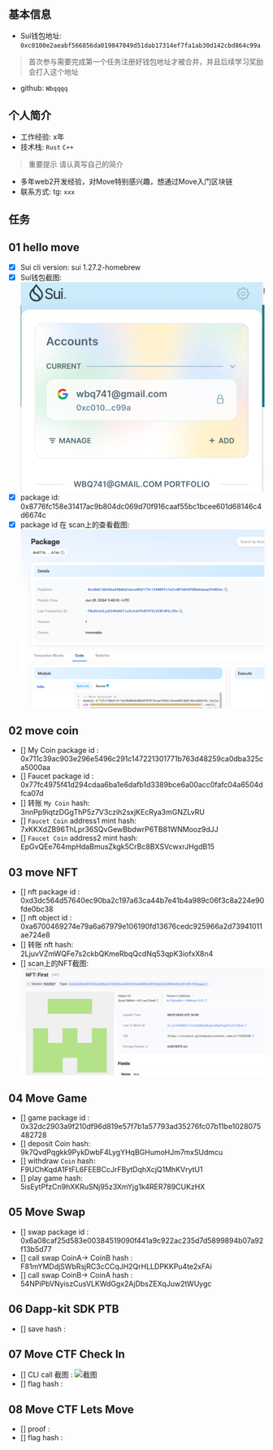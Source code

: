 ## 基本信息
- Sui钱包地址: `0xc0100e2aeabf566856da019847049d51dab17314ef7fa1ab30d142cbd864c99a`
> 首次参与需要完成第一个任务注册好钱包地址才被合并，并且后续学习奖励会打入这个地址
- github: `Wbqqqq`

## 个人简介
- 工作经验: x年
- 技术栈: `Rust` `C++`
> 重要提示 请认真写自己的简介
- 多年web2开发经验，对Move特别感兴趣，想通过Move入门区块链
- 联系方式: tg: `xxx` 

## 任务

##   01 hello move  
- [x] Sui cli version: sui 1.27.2-homebrew
- [x] Sui钱包截图: ![Sui钱包截图](./images/sui_wallet.png)
- [x] package id: 0x8776fc158e31417ac9b804dc069d70f916caaf55bc1bcee601d68146c4d6674c
- [x] package id 在 scan上的查看截图:![Scan截图](./images/sui_hello_scan.png)

##   02 move coin
- [] My Coin package id : 0x711c39ac903e296e5496c291c147221301771b763d48259ca0dba325ca5000aa
- [] Faucet package id :  0x77fc4975f41d294cdaa6ba1e6dafb1d3389bce6a00acc0fafc04a6504dfca07d
- [] 转账 `My Coin` hash: 3nnPp9iqtzDGgThP5z7V3czih2sxjKEcRya3mGNZLvRU
- [] `Faucet Coin` address1 mint hash: 7xKKXdZB96ThLpr36SQvGewBbdwrP6TB81WNMooz9dJJ
- [] `Faucet Coin` address2 mint hash: EpGvQEe764mpHdaBmusZkgk5CrBc8BXSVcwxrJHgdB15

##   03 move NFT
- [] nft package id : 0xd3dc564d57640ec90ba2c197a63ca44b7e41b4a989c06f3c8a224e90fde0bc38
- [] nft object id : 0xa6700469274e79a6a67979e106190fd13676cedc925966a2d73941011ae724e8
- [] 转账 nft  hash: 2LjuvVZmWQFe7s2ckbQKmeRbqQcdNq53qpK3iofxX8n4
- [] scan上的NFT截图:![Scan截图](./images/nft.png)

##   04 Move Game
- [] game package id : 0x32dc2903a9f210df96d819e57f7b1a57793ad35276fc07b11be1028075482728
- [] deposit Coin hash: 9k7QvdPqgkk9PykDwbF4LygYHqBGHumoHJm7mxSUdmcu
- [] withdraw `Coin` hash: F9UChKqdA1FtFL6FEEBCcJrFBytDqhXcjQ1MhKVrytU1
- [] play game hash: 5isEytPfzCn9hXKRuSNj95z3XmYjg1k4RER789CUKzHX

##   05 Move Swap
- [] swap package id : 0x6a08caf25d583e00384519090f441a9c922ac235d7d5899894b07a92f13b5d77
- [] call swap CoinA-> CoinB  hash : F81mYMDdjSWbRsjRC3cCCqJH2QrHLLDPKKPu4te2xFAi
- [] call swap CoinB-> CoinA  hash : 54NPiPbVNyiszCusVLKWdGgx2AjDbsZEXqJuw2tWUygc

##   06 Dapp-kit SDK PTB
- [] save hash :

##   07 Move CTF Check In
- [] CLI call 截图 : ![截图](./images/你的图片地址)
- [] flag hash :

##   08 Move CTF Lets Move
- [] proof : 
- [] flag hash :
